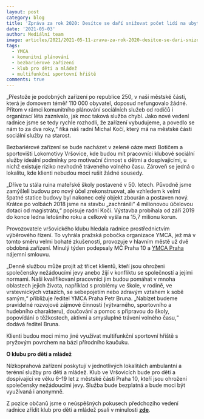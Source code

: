 ```yaml
---
layout: post
category: blog
title: 'Zpráva za rok 2020: Desítce se daří snižovat počet lidí na ubytovnách. Za dva roky o více než 20 %'
date: '2021-05-03'
author: Mediální team
image: articles/2021/2021-05-11-zrava-za-rok-2020-desitce-se-dari-snizovat-pocet-lidi-na-ubytovnach.jpg
tags:
  - YMCA
  - komunitní plánování
  - bezbariérové zařízení
  - klub pro děti a mládež
  - multifunkční sportovní hřiště
comments: true
---
```


„Přestože je podobných zařízení po republice 250, v naší městské části, která je domovem téměř 110 000 obyvatel, doposud nefungovalo žádné. Přitom v rámci komunitního plánování sociálních služeb od rodičů i organizací léta zaznívalo, jak moc taková služba chybí. Jako nové vedení radnice jsme se tedy rychle rozhodli, že zařízení vybudujeme, a povedlo se nám to za dva roky,“ říká náš radní Michal Kočí, který má na městské části sociální služby na starost.

Bezbariérové zařízení se bude nacházet v zelené oáze mezi Botičem a sportovišti Lokomotivy Vršovice, kde budou mít pracovníci klubové sociální služby ideální podmínky pro motivační činnost s dětmi a dospívajícími, u nichž existuje riziko nevhodně tráveného volného času. Zároveň se jedná o lokalitu, kde klienti nebudou moci rušit žádné sousedy.

„Dříve tu stála ruina mateřské školy postavené v 50. letech. Původně jsme zamýšleli budovu pro nový účel zrekonstruovat, ale vzhledem k velmi špatné statice budovy byl nakonec celý objekt zbourán a postaven nový. Krátce po volbách 2018 jsme na stavbu „zachránili“ 4 milionovou účelovou dotaci od magistrátu,“ popisuje radní Kočí. Výstavba probíhala od září 2019 do konce ledna letošního roku a celkově vyšla na 15,7 milionu korun.

Provozovatele vršovického klubu hledala radnice prostřednictvím výběrového řízení. To vyhrála pražská pobočka organizace YMCA, jež má v tomto směru velmi bohaté zkušenosti, provozuje v hlavním městě už dvě obdobná zařízení. Minulý týden podepsaly MČ Praha 10 a  [YMCA Praha](http://www.praha.ymca.cz/)  nájemní smlouvu.

„Denně službou může projít až třicet klientů, kteří jsou ohroženi společensky nežádoucími jevy anebo žijí v konfliktu se společností a jejími normami. Naši kvalifikovaní pracovníci jim budou pomáhat v mnoha oblastech jejich života, například s problémy ve škole, v rodině, ve vrstevnických vztazích, se sebepojetím nebo zdravým vztahem k sobě samým,“ přibližuje ředitel YMCA Praha Petr Bruna. „Nabízet budeme pravidelné rozvojové zájmové činnosti (výtvarného, sportovního a hudebního charakteru), doučování a pomoc s přípravou do školy, popovídání o těžkostech, aktivní a smysluplné trávení volného času,“ dodává ředitel Bruna.

Klienti budou moci mimo jiné využívat multifunkční sportovní hřiště s pryžovým povrchem na bázi přírodního kaučuku.

**O klubu pro děti a mládež**

Nízkoprahová zařízení poskytují v jednotlivých lokalitách ambulantní a terénní služby pro děti a mládež. Klub ve Vršovicích bude pro děti a dospívající ve věku 6–19 let z městské části Praha 10, kteří jsou ohrožení společensky nežádoucími jevy. Služba bude bezplatná a bude moci být využívaná i anonymně.

Z pozice občanů jsme o neúspěšných pokusech předchozího vedení radnice zřídit klub pro děti a mládež psali v minulosti [**zde**](https://pirati10.cz/vybudovani-nizkoprahoveho-klubu-pro-mladez-se-ukazalo-byt-pro-koalici-prilis-vysokym-cilem/).
